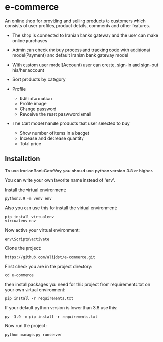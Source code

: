 # e-commerce
An online shop for providing and selling products to customers which consists of user profiles, product details, comments and other features.

* The shop is connected to Iranian banks gateway and the user can make online purchases
* Admin can check the buy process and tracking code with additional model(Payment) and default Iranian bank gateway model
* With custom user model(Account) user can create, sign-in and sign-out his/her account
* Sort products by category
* Profile
  * Edit information
  * Profile image
  * Change password
  * Revceive the reset paswword email

* The Cart model handle products that user selected to buy
  * Show number of items in a badget
  * Increase and decrease quantity
  * Total price


## Installation
To use IranianBankGateWay you should use python version 3.8 or higher.

You can write your own favorite name instead of 'env'.

Install the virtual environment:
```
python3.9 -m venv env
```
Also you can use this for install the virtual environment:
```
pip install virtualenv
virtualenv env
```

Now active your virtual environment:
```
env\Scripts\activate
```

Clone the project:
```
https://github.com/alijdst/e-commerce.git
```

First check you are in the project directory:
```
cd e-commerce
```
then install packages you need for this project from requirements.txt on your own virtual environment:
```
pip install -r requirements.txt
```
If your default python version is lower than 3.8 use this:
```
py -3.9 -m pip install -r requirements.txt
```

Now run the project:
```
python manage.py runserver
```

